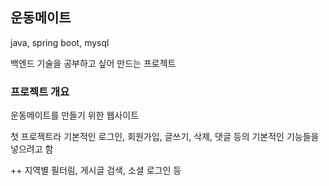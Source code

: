 ## 운동메이트

java, spring boot, mysql

백엔드 기술을 공부하고 싶어 만드는 프로젝트

### 프로젝트 개요

운동메이트를 만들기 위한 웹사이트 

첫 프로젝트라 기본적인 로그인, 회원가입, 글쓰기, 삭제, 댓글 등의 기본적인 기능들을 넣으려고 함

++ 지역별 필터림, 게시글 검색, 소셜 로그인 등

